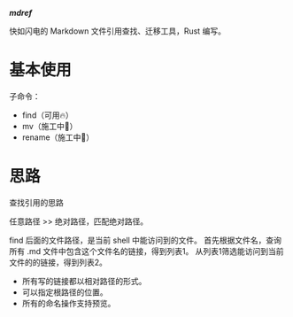 ***mdref***

快如闪电的 Markdown 文件引用查找、迁移工具，Rust 编写。

# 基本使用

子命令：

- find（可用🔥）
- mv（施工中🚧）
- rename（施工中🚧）

# 思路

查找引用的思路

任意路径 >> 绝对路径，匹配绝对路径。

find 后面的文件路径，是当前 shell 中能访问到的文件。
首先根据文件名，查询所有 .md 文件中包含这个文件名的链接，得到列表1。
从列表1筛选能访问到当前文件的的链接，得到列表2。

- 所有写的链接都以相对路径的形式。
- 可以指定根路径的位置。
- 所有的命名操作支持预览。
